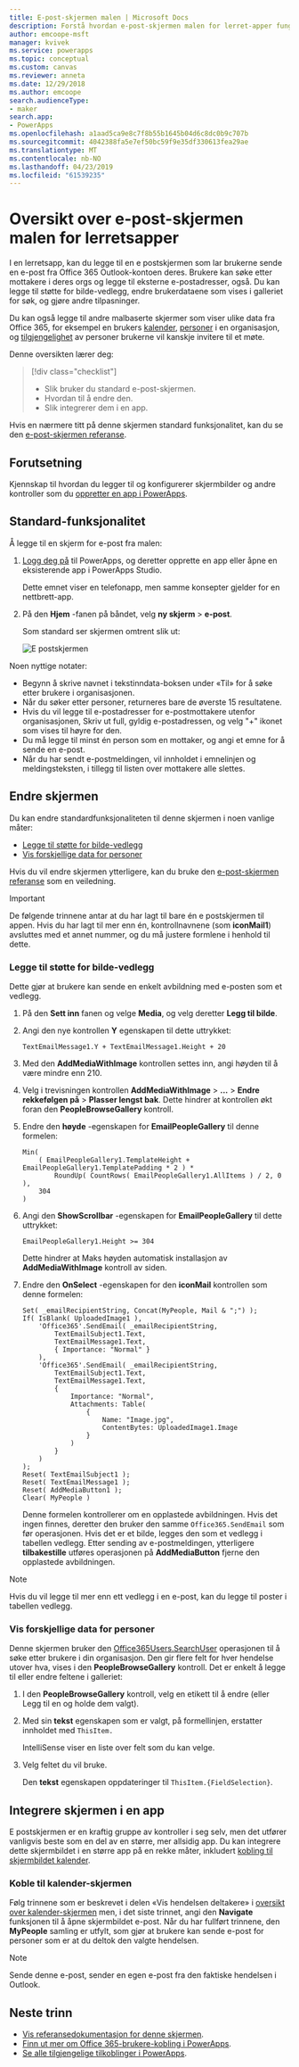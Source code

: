 ```yaml
---
title: E-post-skjermen malen | Microsoft Docs
description: Forstå hvordan e-post-skjermen malen for lerret-apper fungerer, og Utvid skjermen for din egen brukstilfeller
author: emcoope-msft
manager: kvivek
ms.service: powerapps
ms.topic: conceptual
ms.custom: canvas
ms.reviewer: anneta
ms.date: 12/29/2018
ms.author: emcoope
search.audienceType:
- maker
search.app:
- PowerApps
ms.openlocfilehash: a1aad5ca9e8c7f8b55b1645b04d6c8dc0b9c707b
ms.sourcegitcommit: 4042388fa5e7ef50bc59f9e35df330613fea29ae
ms.translationtype: MT
ms.contentlocale: nb-NO
ms.lasthandoff: 04/23/2019
ms.locfileid: "61539235"
---
```

# <a name="overview-of-the-email-screen-template-for-canvas-apps"></a>Oversikt over e-post-skjermen malen for lerretsapper

I en lerretsapp, kan du legge til en e postskjermen som lar brukerne sende en e-post fra Office 365 Outlook-kontoen deres. Brukere kan søke etter mottakere i deres orgs og legge til eksterne e-postadresser, også. Du kan legge til støtte for bilde-vedlegg, endre brukerdataene som vises i galleriet for søk, og gjøre andre tilpasninger.

Du kan også legge til andre malbaserte skjermer som viser ulike data fra Office 365, for eksempel en brukers [kalender](calendar-screen-overview.md), [personer](people-screen-overview.md) i en organisasjon, og [tilgjengelighet](meeting-screen-overview.md) av personer brukerne vil kanskje invitere til et møte.

Denne oversikten lærer deg:
> [!div class="checklist"]
> * Slik bruker du standard e-post-skjermen.
> * Hvordan til å endre den.
> * Slik integrerer dem i en app.

Hvis en nærmere titt på denne skjermen standard funksjonalitet, kan du se den [e-post-skjermen referanse](email-screen-reference.md).

## <a name="prerequisite"></a>Forutsetning

Kjennskap til hvordan du legger til og konfigurerer skjermbilder og andre kontroller som du [oppretter en app i PowerApps](../data-platform-create-app-scratch.md).

## <a name="default-functionality"></a>Standard-funksjonalitet

Å legge til en skjerm for e-post fra malen:

1. [Logg deg på](http://web.powerapps.com?utm_source=padocs&utm_medium=linkinadoc&utm_campaign=referralsfromdoc) til PowerApps, og deretter opprette en app eller åpne en eksisterende app i PowerApps Studio.

    Dette emnet viser en telefonapp, men samme konsepter gjelder for en nettbrett-app.

1. På den **Hjem** -fanen på båndet, velg **ny skjerm** > **e-post**.

    Som standard ser skjermen omtrent slik ut:

    ![E postskjermen](media/email-screen/email-screen-full.png)

Noen nyttige notater:

* Begynn å skrive navnet i tekstinndata-boksen under «Til» for å søke etter brukere i organisasjonen.
* Når du søker etter personer, returneres bare de øverste 15 resultatene.
* Hvis du vil legge til e-postadresser for e-postmottakere utenfor organisasjonen, Skriv ut full, gyldig e-postadressen, og velg "+" ikonet som vises til høyre for den.
* Du må legge til minst én person som en mottaker, og angi et emne for å sende en e-post.
* Når du har sendt e-postmeldingen, vil innholdet i emnelinjen og meldingsteksten, i tillegg til listen over mottakere alle slettes.

## <a name="modify-the-screen"></a>Endre skjermen

Du kan endre standardfunksjonaliteten til denne skjermen i noen vanlige måter:

* [Legge til støtte for bilde-vedlegg](email-screen-overview.md#add-image-attachment-support)
* [Vis forskjellige data for personer](email-screen-overview.md#show-different-data-for-people)

Hvis du vil endre skjermen ytterligere, kan du bruke den [e-post-skjermen referanse](./email-screen-reference.md) som en veiledning.

> [!IMPORTANT]
> De følgende trinnene antar at du har lagt til bare én e postskjermen til appen. Hvis du har lagt til mer enn én, kontrollnavnene (som **iconMail1**) avsluttes med et annet nummer, og du må justere formlene i henhold til dette.

### <a name="add-image-attachment-support"></a>Legge til støtte for bilde-vedlegg

Dette gjør at brukere kan sende en enkelt avbildning med e-posten som et vedlegg.

1. På den **Sett inn** fanen og velge **Media**, og velg deretter **Legg til bilde**.
1. Angi den nye kontrollen **Y** egenskapen til dette uttrykket:

    `TextEmailMessage1.Y + TextEmailMessage1.Height + 20`
    
1. Med den **AddMediaWithImage** kontrollen settes inn, angi høyden til å være mindre enn 210.
1. Velg i trevisningen kontrollen **AddMediaWithImage** > **...**   >  **Endre rekkefølgen på** > **Plasser lengst bak**.
   Dette hindrer at kontrollen økt foran den **PeopleBrowseGallery** kontroll.
1. Endre den **høyde** -egenskapen for **EmailPeopleGallery** til denne formelen:

    ```powerapps-dot
    Min( 
        ( EmailPeopleGallery1.TemplateHeight + EmailPeopleGallery1.TemplatePadding * 2 ) *
            RoundUp( CountRows( EmailPeopleGallery1.AllItems ) / 2, 0 ), 
        304
    )
    ```

1. Angi den **ShowScrollbar** -egenskapen for **EmailPeopleGallery** til dette uttrykket:

    ```EmailPeopleGallery1.Height >= 304```
    
    Dette hindrer at Maks høyden automatisk installasjon av **AddMediaWithImage** kontroll av siden.
    
1. Endre den **OnSelect** -egenskapen for den **iconMail** kontrollen som denne formelen:

    ```powerapps-dot
    Set( _emailRecipientString, Concat(MyPeople, Mail & ";") );
    If( IsBlank( UploadedImage1 ),
        'Office365'.SendEmail( _emailRecipientString, 
            TextEmailSubject1.Text, 
            TextEmailMessage1.Text, 
            { Importance: "Normal" }
        ),
        'Office365'.SendEmail( _emailRecipientString, 
            TextEmailSubject1.Text, 
            TextEmailMessage1.Text, 
            {
                Importance: "Normal",
                Attachments: Table(
                    {
                        Name: "Image.jpg", 
                        ContentBytes: UploadedImage1.Image
                    }
                )
            }
        )
    );
    Reset( TextEmailSubject1 );
    Reset( TextEmailMessage1 );
    Reset( AddMediaButton1 );
    Clear( MyPeople )
    ```
    
    Denne formelen kontrollerer om en opplastede avbildningen. Hvis det ingen finnes, deretter den bruker den samme `Office365.SendEmail` som før operasjonen. Hvis det er et bilde, legges den som et vedlegg i tabellen vedlegg.
    Etter sending av e-postmeldingen, ytterligere **tilbakestille** utføres operasjonen på **AddMediaButton** fjerne den opplastede avbildningen.
> [!NOTE]
> Hvis du vil legge til mer enn ett vedlegg i en e-post, kan du legge til poster i tabellen vedlegg.

### <a name="show-different-data-for-people"></a>Vis forskjellige data for personer

Denne skjermen bruker den [Office365Users.SearchUser](https://docs.microsoft.com/connectors/office365users/#searchuser) operasjonen til å søke etter brukere i din organisasjon. Den gir flere felt for hver hendelse utover hva, vises i den **PeopleBrowseGallery** kontroll. Det er enkelt å legge til eller endre feltene i galleriet:

1. I den **PeopleBrowseGallery** kontroll, velg en etikett til å endre (eller Legg til en og holde dem valgt).

1. Med sin **tekst** egenskapen som er valgt, på formellinjen, erstatter innholdet med `ThisItem.`

    IntelliSense viser en liste over felt som du kan velge.

1. Velg feltet du vil bruke.

    Den **tekst** egenskapen oppdateringer til `ThisItem.{FieldSelection}`.

## <a name="integrate-the-screen-into-an-app"></a>Integrere skjermen i en app

E postskjermen er en kraftig gruppe av kontroller i seg selv, men det utfører vanligvis beste som en del av en større, mer allsidig app. Du kan integrere dette skjermbildet i en større app på en rekke måter, inkludert [kobling til skjermbildet kalender](email-screen-overview.md#linking-to-the-calendar-screen).

### <a name="linking-to-the-calendar-screen"></a>Koble til kalender-skjermen

Følg trinnene som er beskrevet i delen «Vis hendelsen deltakere» i [oversikt over kalender-skjermen](./calendar-screen-overview.md#show-event-attendees) men, i det siste trinnet, angi den **Navigate** funksjonen til å åpne skjermbildet e-post. Når du har fullført trinnene, den **MyPeople** samling er utfylt, som gjør at brukere kan sende e-post for personer som er at du deltok den valgte hendelsen.

> [!NOTE]
> Sende denne e-post, sender en egen e-post fra den faktiske hendelsen i Outlook.

## <a name="next-steps"></a>Neste trinn

* [Vis referansedokumentasjon for denne skjermen](./email-screen-reference.md).
* [Finn ut mer om Office 365-brukere-kobling i PowerApps](../connections/connection-office365-users.md).
* [Se alle tilgjengelige tilkoblinger i PowerApps](../connections-list.md).